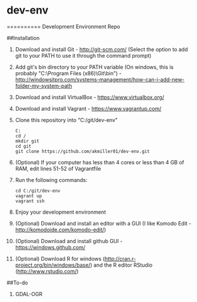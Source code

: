 # dev-env
==========
Development Environment Repo

##Installation

1. Download and install Git - http://git-scm.com/ (Select the option to add git to your PATH to use it through the command prompt)
2. Add git's bin directory to your PATH variable (On windows, this is probably "C:\Program Files (x86)\Git\bin") - http://windowsitpro.com/systems-management/how-can-i-add-new-folder-my-system-path
3. Download and install VirtualBox - https://www.virtualbox.org/
4. Download and install Vagrant - https://www.vagrantup.com/
5. Clone this repository into "C:/git/dev-env"

    ```
    C:
    cd /
    mkdir git
    cd git
    git clone https://github.com/akmiller01/dev-env.git
    ```
6. (Optional) If your computer has less than 4 cores or less than 4 GB of RAM, edit lines 51-52 of Vagrantfile
7. Run the following commands:

    ```
    cd C:/git/dev-env
    vagrant up
    vagrant ssh
    ```
8. Enjoy your development environment
9. (Optional) Download and install an editor with a GUI (I like Komodo Edit - http://komodoide.com/komodo-edit/)
10. (Optional) Download and install github GUI - https://windows.github.com/
11. (Optional) Download R for windows (http://cran.r-project.org/bin/windows/base/) and the R editor RStudio (http://www.rstudio.com/)

##To-do

1. GDAL-OGR